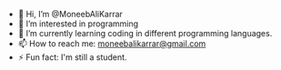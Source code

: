- 👋 Hi, I’m @MoneebAliKarrar
- 👀 I’m interested in programming
- 🌱 I’m currently learning coding in different programming languages.
- 📫 How to reach me: moneebalikarrar@gmail.com
- ⚡ Fun fact: I'm still a student.

<!---
MoneebAliKarrar/MoneebAliKarrar is a ✨ special ✨ repository because its `README.md` (this file) appears on your GitHub profile.
You can click the Preview link to take a look at your changes.
--->

